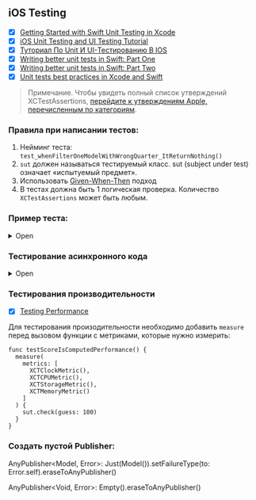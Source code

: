 ## iOS Testing

- [x] [Getting Started with Swift Unit Testing in Xcode](https://www.swiftdevjournal.com/getting-started-with-swift-unit-testing-in-xcode/)
- [x] [iOS Unit Testing and UI Testing Tutorial](https://www.raywenderlich.com/21020457-ios-unit-testing-and-ui-testing-tutorial#toc-anchor-006)
- [x] [Туториал По Unit И UI-Тестированию В IOS](https://swiftbook.ru/post/tutorials/ios-unit-testing-and-ui-testing-tutorial/)
- [x] [Writing better unit tests in Swift: Part One](https://medium.com/bleeding-edge/writing-better-unit-tests-in-swift-part-one-e4a06fbc682b)
- [x] [Writing better unit tests in Swift: Part Two](https://medium.com/bleeding-edge/writing-better-unit-tests-in-swift-part-two-d19b69f3d794)
- [x] [Unit tests best practices in Xcode and Swift](https://www.avanderlee.com/swift/unit-tests-best-practices/)

> Примечание. Чтобы увидеть полный список утверждений XCTestAssertions, [перейдите к утверждениям Apple, перечисленным по категориям](https://developer.apple.com/documentation/xctest#2870839).

### Правила при написании тестов:

   1. Нейминг теста: `test_whenFilterOneModelWithWrongQuarter_ItReturnNothing()`
   2. `sut` должен называться тестируемый класс. sut (subject under test) означает «испытуемый предмет».
   3. Использовать [Given-When-Then](https://martinfowler.com/bliki/GivenWhenThen.html) подход
   4. В тестах должна быть 1 логическая проверка. Количество `XCTestAssertions` может быть любым.
  
### Пример теста:

<details><summary>Open</summary>
<p>

```
/// DealsTests
   
@testable import Deals
import XCTest
   
class Tests: XCTestCase {
 // MARK: - Properties
 private var sut, sut_withError: ViewModel!
   
 // MARK: - Test Lifecycle
 override funx setUp() {
   super.setUp()
   sut = ViewModel()
   sut_withError = ViewModel()
}
   
 override func tearDown() {
   super.tearDown()
   sut = nil
   sut_withError = nil
 }
   
 // MARK: - Tests
 func testFunction() {
   // given
   sut.property = 1
   
   // when
   sut.callFunction()
   
   // then
   XCTAssertEqual(sut.funcInvokedCount, 1)
 }
   
 func testPublisher() {
   // given
   var loadCompleted = false
   
   // when
   cancellable = sut.getResponse()
      .sink(receiveCompletion: { completion in
           if case .finished = completion {
               loadCompleted = true
           }
      }, receiveValue: { _ in })
   
   // then
   XCTAssertTrue(loadCompleted)
 }

 final class ViewModel: ViewModelProtocol {
   // MARK: - Testing
   private(set) var funcInvokedCount = 0

   // MARK: - ViewModelProtocol
  var property = 0

   func callFunction() { funcInvokedCount += 1 }

   func getResponse() -> AnyPublisher<Void, Never> {
     return Empty().eraseToAnyPublisher()
   }
 }
```
   
</p>
</details>

### Тестирование асинхронного кода

<details><summary>Open</summary>
<p

#### Для тестирования асинхронного кода можно использовать expectations:

- [x] [Testing Asynchronous Operations with Expectations](https://developer.apple.com/documentation/xctest/asynchronous_tests_and_expectations/testing_asynchronous_operations_with_expectations)
- [ ] [Combine Testing](https://www.raywenderlich.com/books/combine-asynchronous-programming-with-swift/v1.0/chapters/19-testing)
- [ ] [Using Combine Tests](https://github.com/heckj/swiftui-notes/tree/master/UsingCombineTests)

```
    func testAsync() {
      //given
      let expectation = XCTestExpectation(description: "Download apple.com home page")

      //when
      sut?.reloadData()

      DispatchQueue.main.asyncAfter(dedline: .now() + 0.3) {
         expectation.fulfill()
      }

      wait(for: [expectation], timeout: 0.5)

      //then
      XCTAssertEqual(sut?.items.count, 2)
   }
   
   func testPublisher() {
      // given
      var loadCompleted = false
   
      // when
      cancellable = sut.getResponse()
         .sink(receiveCompletion: { completion in
            if case .finished = completion {
                loadCompleted = true
             }
         }, receiveValue: { _ in })
   
      // then
      XCTAssertTrue(loadCompleted)
   }

   func getResponse() -> AnyPublisher<Void, Never> {
     return Empty().eraseToAnyPublisher()
   }
```

`expectation.fulfill()` : вызовите это при закрытии условия успеха обработчика завершения асинхронного метода, чтобы отметить, что ожидание было выполнено.

`wait (for: timeout :)` : тест продолжается до тех пор, пока не будут выполнены все ожидания или пока timeout не закончится, в зависимости от того, что произойдет раньше.

#### Также можно использовать Sheduler вместо expectation: 

- [x] [ImmediateScheduler](https://pointfreeco.github.io/combine-schedulers/ImmediateScheduler/)
- [x] [TestScheduler](https://pointfreeco.github.io/combine-schedulers/TestScheduler/)
- [x] [AnyScheduler](https://pointfreeco.github.io/combine-schedulers/AnyScheduler/)

> Основная задача при тестировании Combine избавиться от использования expectation, 
чтобы тесты проходили намного быстрее, так как в перспективе, с увеличением количества тестов, 
таймауты сыграют неприятную роль в производительности тестов"

</p>
</details>
   
### Тестирования производительности 

- [x] [Testing Performance](https://www.raywenderlich.com/21020457-ios-unit-testing-and-ui-testing-tutorial#toc-anchor-016#:~:text=XCTClockMetric)

Для тестирования произодительности необходимо добавить `measure` перед вызовом функции с метриками, которые нужно измерить:

```
func testScoreIsComputedPerformance() {
  measure(
    metrics: [
      XCTClockMetric(), 
      XCTCPUMetric(),
      XCTStorageMetric(), 
      XCTMemoryMetric()
    ]
  ) {
    sut.check(guess: 100)
  }
}
```

### Создать пустой Publisher:

AnyPublisher<Model, Error>: Just(Model()).setFailureType(to: Error.self).eraseToAnyPublisher()

AnyPublisher<Void, Error>: Empty().eraseToAnyPublisher()
